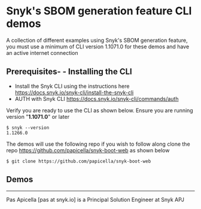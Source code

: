 # Snyk's SBOM generation feature CLI demos

A collection of different examples using Snyk's SBOM generation feature, you must use a minimum of CLI version 1.1071.0 for these demos and have an active internet connection

## Prerequisites- - Installing the CLI

- Install the Snyk CLI using the instructions here https://docs.snyk.io/snyk-cli/install-the-snyk-cli
- AUTH with Snyk CLI https://docs.snyk.io/snyk-cli/commands/auth

Verify you are ready to use the CLI as shown below. Ensure you are running version "**1.1071.0**" or later

```shell
$ snyk --version
1.1266.0
```

The demos will use the following repo if you wish to follow along clone the repo https://github.com/papicella/snyk-boot-web as shown below 

```shell
$ git clone https://github.com/papicella/snyk-boot-web
```

## Demos

<hr />
Pas Apicella [pas at snyk.io] is a Principal Solution Engineer at Snyk APJ 